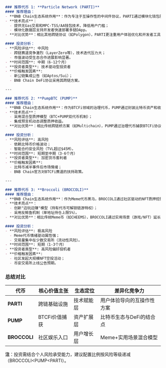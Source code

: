 ```markdown
### 推荐代币 1: **Particle Network (PARTI)**
#### 推荐理由：
- **BNB Chain生态系统作用**：作为专注于互操作性的中间件协议，PARTI通过模块化钱包服务和跨链智能合约能力，显著增强BNB Chain与其他公链（如以太坊、Solana）的资产流动性，填补生态系统的跨链基础设施空白。
- **技术亮点**：
  - 提供无Gas交易和MPC-TSS/AA钱包技术，降低用户门槛；
  - 模块化数据层支持开发者快速部署多链DApp。
- **对比优势**：相比其他跨链协议（如Polygon），PARTI更注重用户体验优化和开发者工具整合，与BNB Chain的低成本特性形成互补。

#### 投资分析：
- **风险评估**: 中风险  
  - 跨链赛道竞争激烈（LayerZero等），技术迭代压力大；
  - 市值波动受生态合作进展影响显著。
- **时间范围**: 中期（6-12个月）  
- **投资者类型**: 技术驱动型投资者  
- **价格触发因素**:
  - 新公链集成公告（如Aptos/Sui）；
  - BNB Chain DeFi协议采用其跨链方案。

---

### 推荐代币 2: **PumpBTC (PUMP)**
#### 推荐理由：
- **BNB Chain生态系统作用**：作为BTCFi领域的治理代币，PUMP通过封装比特币资产和收益策略，将BTC流动性引入BNB Chain生态，满足用户对BTC衍生品的需求。
- **技术亮点**：
  - 采用混合型质押模型（BTC+PUMP双代币机制）；
  - 集成预言机动态调整质押收益。
- **对比优势**：相比传统跨链桥方案（如Multichain），PUMP通过治理代币捕获BTCFi协议价值，形成更直接的代币经济绑定。

#### 投资分析：
- **风险评估**: 高风险  
  - 依赖比特币价格波动；
  - 智能合约安全风险（TVL超过$45M）。
- **时间范围**: 短期至中期（3-6个月）  
- **投资者类型**: 加密货币套利者  
- **价格触发因素**:
  - 比特币减半事件后市场情绪；
  - BNB Chain官方对BTCFi赛道的扶持政策。

---

### 推荐代币 3: **Broccoli (BROCCOLI)**
#### 推荐理由：
- **BNB Chain生态系统作用**：作为Meme代币黑马，BROCCOLI通过社区驱动的NFT质押挖矿机制，吸引新用户进入BNB Chain生态，补充生态娱乐属性。
- **技术亮点**：
  - 创新"边玩边赚"模型（持有代币可解锁链游特权）；
  - 采用反鲸鱼机制（单地址持仓上限5%）。
- **对比优势**：相比传统Meme币（如CHEEMS），BROCCOLI通过实用场景（游戏/NFT）延长代币生命周期，30天350%涨幅显示市场认可度。

#### 投资分析：
- **风险评估**: 极高风险  
  - Meme代币情绪驱动属性强；
  - 交易量集中在少数交易所（流动性风险）。
- **时间范围**: 短期（1-3个月）  
- **投资者类型**: 高风险偏好投机者  
- **价格触发因素**:
  - 社区发起大规模NFT空投活动；
  - 币安交易所上线公告预期。
```

### 总结对比
| 代币       | 核心价值主张              | 生态定位          | 差异化竞争力               |
|------------|---------------------------|-------------------|----------------------------|
| **PARTI**  | 跨链基础设施              | 技术赋能层        | 用户体验导向的互操作性方案 |
| **PUMP**   | BTCFi价值捕获             | 资产扩展层        | 比特币生态与DeFi的结合点   |
| **BROCCOLI**| 社区娱乐入口             | 用户增长层        | Meme+实用场景混合模型      |

**注**：投资需结合个人风险承受能力，建议配置比例按风险等级递减（BROCCOLI<PUMP<PARTI）。